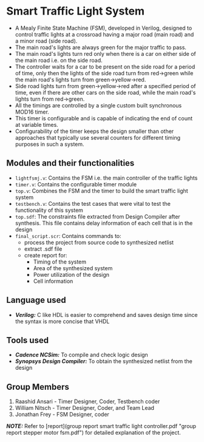 # Smart Traffic Light System
- A Mealy Finite State Machine (FSM), developed in Verilog, designed to control traffic lights at a crossroad having a major road (main road) and a minor road (side road).
- The main road's lights are always green for the major traffic to pass.
- The main road's lights turn red only when there is a car on either side of the main road i.e. on the side road.
- The controller waits for a car to be present on the side road for a period of time, only then the lights of the side road turn from red->green while the main road's lights turn from green->yellow->red.
- Side road lights turn from green->yellow->red after a specified period of time, even if there are other cars on the side road, while the main road's lights turn from red->green.
- All the timings are controlled by a single custom built synchronous MOD16 timer.
- This timer is configurable and is capable of indicating the end of count at variable times.
- Configurability of the timer keeps the design smaller than other approaches that typically use several counters for different timing purposes in such a system.

## Modules and their functionalities
- `lightfsmj.v`: Contains the FSM i.e. the main controller of the traffic lights
- `timer.v`: Contains the configurable timer module
- `top.v`: Combines the FSM and the timer to build the smart traffic light system
- `testbench.v`: Contains the test cases that were vital to test the functionality of this system
- `top.sdf`: The constraints file extracted from Design Compiler after synthesis. This file contains delay information of each cell that is in the design
- `final_script.scr`: Contains commands to:
    - process the project from source code to synthesized netlist
    - extract .sdf file
    - create report for:
        - Timing of the system
        - Area of the synthesized system
        - Power utilization of the design
        - Cell information

## Language used
- ___Verilog:___ C like HDL is easier to comprehend and saves design time since the syntax is more concise that VHDL

## Tools used
- ___Cadence NCSim:___ To compile and check logic design
- ___Synopsys Design Compiler:___ To obtain the synthesized netlist from the design

## Group Members
1. Raashid Ansari - Timer Designer, Coder, Testbench coder
2. William Nitsch - Timer Designer, Coder, and Team Lead
3. Jonathan Frey - FSM Designer, coder

___NOTE:___ Refer to [report](group report smart traffic light controller.pdf "group report stepper motor fsm.pdf") for detailed explanation of the project.
